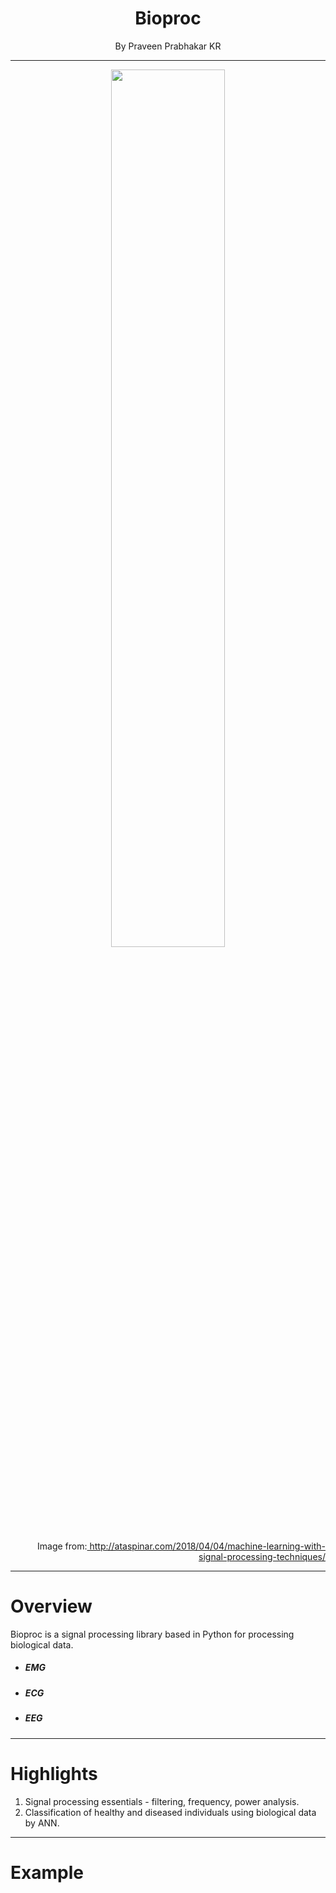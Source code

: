 # <center>  Bioproc  </center>
<center>By Praveen Prabhakar KR</center>

---
<center><img src="https://cdn.hackaday.io/images/4041431523546096661.png" width="60%"> </center>
<p style="text-align: right;"> Image from:<a href="https://hackaday.io/project/113338-publys-an-open-source-biosensing-board/log/143756-emg-sensor"> http://ataspinar.com/2018/04/04/machine-learning-with-signal-processing-techniques/ </a></p>

---
# Overview

Bioproc is a signal processing library based in Python for processing biological data.


 - ##### EMG
 - ##### ECG
 - ##### EEG

---
# Highlights

1. Signal processing essentials - filtering, frequency, power analysis.
2. Classification of healthy and diseased individuals using biological data by ANN.


---
# Example


```python

```
